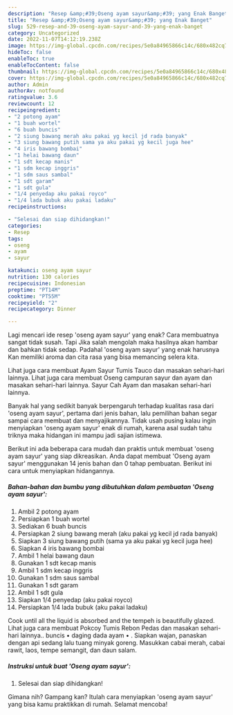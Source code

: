 ```yaml
---
description: "Resep &amp;#39;Oseng ayam sayur&amp;#39; yang Enak Banget"
title: "Resep &amp;#39;Oseng ayam sayur&amp;#39; yang Enak Banget"
slug: 529-resep-and-39-oseng-ayam-sayur-and-39-yang-enak-banget
category: Uncategorized
date: 2022-11-07T14:12:19.238Z
image: https://img-global.cpcdn.com/recipes/5e0a84965866c14c/680x482cq70/oseng-ayam-sayur-foto-resep-utama.jpg
hideToc: false
enableToc: true
enableTocContent: false
thumbnail: https://img-global.cpcdn.com/recipes/5e0a84965866c14c/680x482cq70/oseng-ayam-sayur-foto-resep-utama.jpg
cover: https://img-global.cpcdn.com/recipes/5e0a84965866c14c/680x482cq70/oseng-ayam-sayur-foto-resep-utama.jpg
author: Admin
authorAv: notfound
ratingvalue: 3.6
reviewcount: 12
recipeingredient:
- "2 potong ayam"
- "1 buah wortel"
- "6 buah buncis"
- "2 siung bawang merah aku pakai yg kecil jd rada banyak"
- "3 siung bawang putih sama ya aku pakai yg kecil juga hee"
- "4 iris bawang bombai"
- "1 helai bawang daun"
- "1 sdt kecap manis"
- "1 sdm kecap inggris"
- "1 sdm saus sambal"
- "1 sdt garam"
- "1 sdt gula"
- "1/4 penyedap aku pakai royco"
- "1/4 lada bubuk aku pakai ladaku"
recipeinstructions:

- "Selesai dan siap dihidangkan!"
categories:
- Resep
tags:
- oseng
- ayam
- sayur

katakunci: oseng ayam sayur 
nutrition: 130 calories
recipecuisine: Indonesian
preptime: "PT14M"
cooktime: "PT55M"
recipeyield: "2"
recipecategory: Dinner

---
```



Lagi mencari ide resep &#39;oseng ayam sayur&#39; yang enak? Cara membuatnya sangat tidak susah. Tapi Jika salah mengolah maka hasilnya akan hambar dan bahkan tidak sedap. Padahal &#39;oseng ayam sayur&#39; yang enak harusnya Kan memiliki aroma dan cita rasa yang bisa memancing selera kita.


Lihat juga cara membuat Ayam Sayur Tumis Tauco dan masakan sehari-hari lainnya. Lihat juga cara membuat Oseng campuran sayur dan ayam dan masakan sehari-hari lainnya. Sayur Cah Ayam dan masakan sehari-hari lainnya.

Banyak hal yang sedikit banyak berpengaruh terhadap kualitas rasa dari &#39;oseng ayam sayur&#39;, pertama dari jenis bahan, lalu pemilihan bahan segar sampai cara membuat dan menyajikannya. Tidak usah pusing kalau ingin menyiapkan &#39;oseng ayam sayur&#39; enak di rumah, karena asal sudah tahu triknya maka hidangan ini mampu jadi sajian istimewa.


Berikut ini ada beberapa cara mudah dan praktis untuk membuat &#39;oseng ayam sayur&#39; yang siap dikreasikan. Anda dapat membuat &#39;Oseng ayam sayur&#39; menggunakan 14 jenis bahan dan 0 tahap pembuatan. Berikut ini cara untuk menyiapkan hidangannya.

<!--inarticleads1-->

##### Bahan-bahan dan bumbu yang dibutuhkan dalam pembuatan &#39;Oseng ayam sayur&#39;:

1. Ambil 2 potong ayam
1. Persiapkan 1 buah wortel
1. Sediakan 6 buah buncis
1. Persiapkan 2 siung bawang merah (aku pakai yg kecil jd rada banyak)
1. Siapkan 3 siung bawang putih (sama ya aku pakai yg kecil juga hee)
1. Siapkan 4 iris bawang bombai
1. Ambil 1 helai bawang daun
1. Gunakan 1 sdt kecap manis
1. Ambil 1 sdm kecap inggris
1. Gunakan 1 sdm saus sambal
1. Gunakan 1 sdt garam
1. Ambil 1 sdt gula
1. Siapkan 1/4 penyedap (aku pakai royco)
1. Persiapkan 1/4 lada bubuk (aku pakai ladaku)


Cook until all the liquid is absorbed and the tempeh is beautifully glazed. Lihat juga cara membuat Pokcoy Tumis Rebon Pedas dan masakan sehari-hari lainnya.. buncis • daging dada ayam • . Siapkan wajan, panaskan dengan api sedang lalu tuang minyak goreng. Masukkan cabai merah, cabai rawit, laos, tempe semangit, dan daun salam. 

<!--inarticleads2-->

##### Instruksi untuk buat &#39;Oseng ayam sayur&#39;:


1. Selesai dan siap dihidangkan!



Gimana nih? Gampang kan? Itulah cara menyiapkan &#39;oseng ayam sayur&#39; yang bisa kamu praktikkan di rumah. Selamat mencoba!
